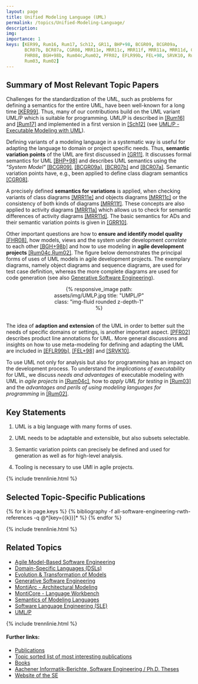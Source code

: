 ```yaml
---
layout: page
title: Unified Modeling Language (UML)
permalink: /topics/Unified-Modeling-Language/
description:
img:
importance: 1
keys: [KER99, Rum16, Rum17, Sch12, GR11, BHP+98, BCGR09, BCGR09a,
       BCR07b, BCR07a, CGR08, MRR11e, MRR11c, MRR11f, MRR11a, MRR11d, GRR10,
       FHR08, BGH+98b, Rum04c,Rum02, PFR02, EFLR99b, FEL+98, SRVK10, Rum04c,
       Rum03, Rum02]
---
```



## Summary of Most Relevant Topic Papers 

Challenges for the standardization of the UML, such as problems for 
defining a semantics for the entire UML, have been well-known for a 
long time [[KER99]](#KER99). Thus, many of our contributions build on 
the UML variant UML/P  which is suitable for programming. UML/P is 
described in [[Rum16]](#Rum16) and [[Rum17]](#Rum17) and implemented in 
a first version in [[Sch12]](#Sch12) 
(see [UML/P - Executable Modeling with UML](/topics/UML-P)). 

Defining variants of a modeling language in a systematic way is useful 
for adapting the language to domain or project specific needs. Thus, 
**semantic variation points** of the UML are first discussed in 
[[GR11]](#GR11). It discusses formal semantics for UML 
[[BHP+98]](#BHP+98) and describes UML semantics using the *"System 
Model"* [[BCGR09]](#BCGR09), [[BCGR09a]](#BCGR09a), [[BCR07b]](#BCR07b) 
and [[BCR07a]](#BCR07a). Semantic variation points have, e.g., been 
applied to define class diagram semantics [[CGR08]](#CGR08). 

A precisely defined **semantics for variations** is applied, when 
checking variants of class diagrams [[MRR11e]](#MRR11e) and objects 
diagrams [[MRR11c]](#MRR11c) or the consistency of both kinds of 
diagrams [[MRR11f]](#MRR11f). These concepts are also applied to 
activity diagrams [[MRR11a]](#MRR11a) which allows us to check for 
semantic differences of activity diagrams [[MRR11d]](#MRR11d). The 
basic semantics for ADs and their semantic variation points is given in 
[[GRR10]](#GRR10). 

Other important questions are how to **ensure and identify model 
quality** [[FHR08]](#FHR08), how models, views and the system under 
development *correlate* to each other [[BGH+98b]](#BGH+98b) and how to 
use modeling in **agile development projects** 
[[Rum04c,Rum02]](#Rum04c,Rum02). The figure below demonstrates the 
principal forms of uses of UML models in agile development projects. 
The exemplary diagrams, namely object diagrams and sequence diagrams, 
are used for test case definition, whereas the more complete 
diagrams are used for code generation (see also 
[Generative Software Engineering](/topics/Generative-SE)). 

<center>
<div class="row" style="width: 50%">
    <div class="col-sm mt-3 mt-md-0">
        {% responsive_image path: assets/img/UMLP.jpg title: "UMPL/P" class: 
        "img-fluid rounded z-depth-1" %}
    </div>
</div>
</center>
<br />


The idea of **adaption and extension** of the UML in order to better 
suit the needs of specific domains or settings, is another important 
aspect. [[PFR02]](#PFR02) describes product line annotations for UML. 
More general discussions and insights on how to use meta-modeling for 
defining and adapting the UML are included in [[EFLR99b]](#EFLR99b), 
[[FEL+98]](#FEL+98) and [[SRVK10]](#SRVK10). 

To use UML not only for analysis but also for programming has an impact 
on the development process. To understand the *implications of 
executability* for UML, we discuss *needs and advantages* of 
executable modeling with UML in *agile projects* in 
[[Rum04c]](#Rum04c), how to *apply UML for testing* in 
[[Rum03]](#Rum03) and the *advantages and perils of using modeling 
languages for programming* in [[Rum02]](#Rum02).  

## Key Statements

1. UML is a big language with many forms of uses.

2. UML needs to be adaptable and extensible, but also subsets 
selectable. 

3. Semantic variation points can precisely be defined and used for 
generation as well as for high-level analysis. 

4. Tooling is necessary to use UMl in agile projects.

{% include trennlinie.html %}

## Selected Topic-Specific Publications

<div class="publications">
  {% for k in page.keys %}
    {% bibliography -f all-software-engineering-rwth-references -q @*[key={{k}}]* %}
  {% endfor %}
</div>

{% include trennlinie.html %}

## Related Topics
- [Agile Model-Based Software Engineering](/topics/Agile-MBSE)
- [Domain-Specific Languages (DSLs)](/topics/Domain-Specific-Languages)
- [Evolution & Transformation of Models](/topics/Evolution)
- [Generative Software Engineering](/topics/Generative-SE)
- [MontiArc - Architectural Modeling](/topics/Software-Architecture)
- [MontiCore - Language Workbench](/topics/MontiCore)
- [Semantics of Modeling Languages](/topics/Semantics)
- [Software Language Engineering (SLE)](/topics/Language-Engineering)
- [UML/P](/topics/UML-P)

{% include trennlinie.html %}

#### Further links:

- [Publications](/publications)
- [Topic sorted list of most interesting publications](/topics)
- [Books](/books)
- [Aachener Informatik-Berichte, Software Engineering / Ph.D. Theses](/phdtheses)
- [Website of the SE](https://www.se-rwth.de)
